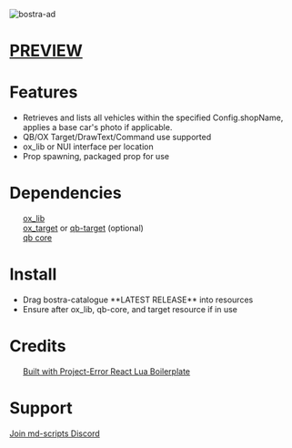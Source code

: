   ![bostra-ad](https://github.com/B0STRA/bostra-catalogue/assets/119994243/02df6832-ae59-4491-9709-b78ce138ff5f)

<h1>
 
 [PREVIEW](https://streamable.com/m3mz70)
</h1>
<h1>Features</h1>
<ul>
<li>Retrieves and lists all vehicles within the specified Config.shopName, applies a base car's photo if applicable.</li>
<li>QB/OX Target/DrawText/Command use supported</li>
<li>ox_lib or NUI interface per location</li>
<li>Prop spawning, packaged prop for use</li>

</ul>
<h1>Dependencies</h1> 
 <ul>
  
[ox_lib](https://github.com/overextended/ox_lib)<br>
[ox_target](https://github.com/overextended/ox_target) or [qb-target](https://github.com/qbcore-framework/qb-target) (optional)<br>
[qb core](https://github.com/qbcore-framework/qb-core)<br>
 </ul>

 <h1>Install</h1>
 <ul>
<li>Drag bostra-catalogue **LATEST RELEASE** into resources</li>
<li>Ensure after ox_lib, qb-core, and target resource if in use</li>
</ul>



<h1>Credits</h1>
 <ul>
  
[Built with Project-Error React Lua Boilerplate](https://github.com/project-error/fivem-react-boilerplate-lua)</li>
 </ul>

 <h1>Support</h1>
<u1>

[Join md-scripts Discord](https://discord.gg/RVx8nVwcEG)


</u1>
